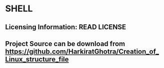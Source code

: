 SHELL
=========

Licensing Information: READ LICENSE  
---
Project Source can be download from https://github.com/HarkiratGhotra/Creation_of_Linux_structure_file
---
